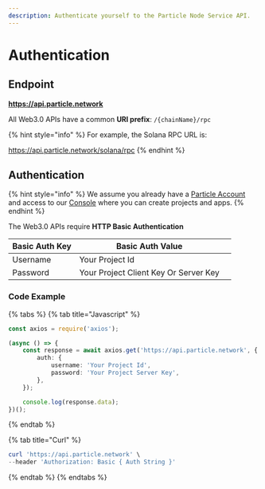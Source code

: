 ```yaml
---
description: Authenticate yourself to the Particle Node Service API.
---
```


# Authentication

## Endpoint

**https://api.particle.network**

All Web3.0 APIs have a common **URI prefix**: `/{chainName}/rpc`

{% hint style="info" %}
For example, the Solana RPC URL is:

https://api.particle.network/solana/rpc
{% endhint %}

## Authentication

{% hint style="info" %}
We assume you already have a [Particle Account](https://particle.network/#/login) and access to our [Console](https://particle.network/#/login) where you can create projects and apps.
{% endhint %}

The Web3.0 APIs require **HTTP Basic Authentication**

| Basic Auth Key | Basic Auth Value                      |   |
| -------------- | ------------------------------------- | - |
| Username       | Your Project Id                       |   |
| Password       | Your Project Client Key Or Server Key |   |

### Code Example

{% tabs %}
{% tab title="Javascript" %}
```typescript
const axios = require('axios');

(async () => {
    const response = await axios.get('https://api.particle.network', {
        auth: {
            username: 'Your Project Id',
            password: 'Your Project Server Key',
        },
    });

    console.log(response.data);
})();
```
{% endtab %}

{% tab title="Curl" %}
```powershell
curl 'https://api.particle.network' \
--header 'Authorization: Basic { Auth String }'
```
{% endtab %}
{% endtabs %}
